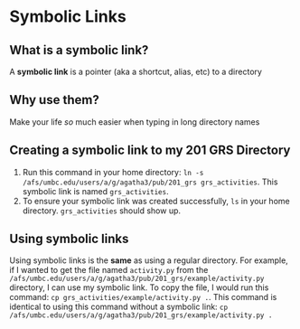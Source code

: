 # Symbolic Links
## What is a symbolic link?
A **symbolic link** is a pointer (aka a shortcut, alias, etc) to a directory

## Why use them?
Make your life _so_ much easier when typing in long directory names

## Creating a symbolic link to my 201 GRS Directory
1. Run this command in your home directory:  `ln -s /afs/umbc.edu/users/a/g/agatha3/pub/201_grs grs_activities`. This symbolic link is named `grs_activities`.
2. To ensure your symbolic link was created successfully, `ls` in your home directory. `grs_activities` should show up.

## Using symbolic links
Using symbolic links is the **same** as using a regular directory. For example, if I wanted to get the file named `activity.py` from the `/afs/umbc.edu/users/a/g/agatha3/pub/201_grs/example/activity.py` directory, I can use my symbolic link. To copy the file, I would run this command: `cp grs_activities/example/activity.py .`. This command is identical to using this command without a symbolic link: `cp /afs/umbc.edu/users/a/g/agatha3/pub/201_grs/example/activity.py .`
